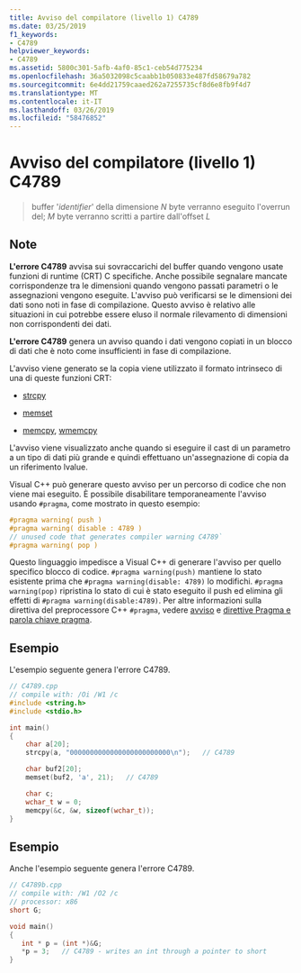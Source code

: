 ```yaml
---
title: Avviso del compilatore (livello 1) C4789
ms.date: 03/25/2019
f1_keywords:
- C4789
helpviewer_keywords:
- C4789
ms.assetid: 5800c301-5afb-4af0-85c1-ceb54d775234
ms.openlocfilehash: 36a5032098c5caabb1b050833e487fd58679a782
ms.sourcegitcommit: 6e4dd21759caaed262a7255735cf8d6e8fb9f4d7
ms.translationtype: MT
ms.contentlocale: it-IT
ms.lasthandoff: 03/26/2019
ms.locfileid: "58476852"
---
```

# <a name="compiler-warning-level-1-c4789"></a>Avviso del compilatore (livello 1) C4789

> buffer '*identifier*' della dimensione *N* byte verranno eseguito l'overrun del; *M* byte verranno scritti a partire dall'offset *L*

## <a name="remarks"></a>Note

**L'errore C4789** avvisa sui sovraccarichi del buffer quando vengono usate funzioni di runtime (CRT) C specifiche. Anche possibile segnalare mancate corrispondenze tra le dimensioni quando vengono passati parametri o le assegnazioni vengono eseguite. L'avviso può verificarsi se le dimensioni dei dati sono noti in fase di compilazione. Questo avviso è relativo alle situazioni in cui potrebbe essere eluso il normale rilevamento di dimensioni non corrispondenti dei dati.

**L'errore C4789** genera un avviso quando i dati vengono copiati in un blocco di dati che è noto come insufficienti in fase di compilazione.

L'avviso viene generato se la copia viene utilizzato il formato intrinseco di una di queste funzioni CRT:

- [strcpy](../../c-runtime-library/reference/strcpy-wcscpy-mbscpy.md)

- [memset](../../c-runtime-library/reference/memset-wmemset.md)

- [memcpy](../../c-runtime-library/reference/memcpy-wmemcpy.md), [wmemcpy](../../c-runtime-library/reference/memcpy-wmemcpy.md)

L'avviso viene visualizzato anche quando si eseguire il cast di un parametro a un tipo di dati più grande e quindi effettuano un'assegnazione di copia da un riferimento lvalue.

Visual C++ può generare questo avviso per un percorso di codice che non viene mai eseguito. È possibile disabilitare temporaneamente l'avviso usando `#pragma`, come mostrato in questo esempio:

```cpp
#pragma warning( push )
#pragma warning( disable : 4789 )
// unused code that generates compiler warning C4789`
#pragma warning( pop )
```

Questo linguaggio impedisce a Visual C++ di generare l'avviso per quello specifico blocco di codice. `#pragma warning(push)` mantiene lo stato esistente prima che `#pragma warning(disable: 4789)` lo modifichi. `#pragma warning(pop)` ripristina lo stato di cui è stato eseguito il push ed elimina gli effetti di `#pragma warning(disable:4789)`. Per altre informazioni sulla direttiva del preprocessore C++ `#pragma`, vedere [avviso](../../preprocessor/warning.md) e [direttive Pragma e parola chiave pragma](../../preprocessor/pragma-directives-and-the-pragma-keyword.md).

## <a name="example"></a>Esempio

L'esempio seguente genera l'errore C4789.

```cpp
// C4789.cpp
// compile with: /Oi /W1 /c
#include <string.h>
#include <stdio.h>

int main()
{
    char a[20];
    strcpy(a, "0000000000000000000000000\n");   // C4789

    char buf2[20];
    memset(buf2, 'a', 21);   // C4789

    char c;
    wchar_t w = 0;
    memcpy(&c, &w, sizeof(wchar_t));
}
```

## <a name="example"></a>Esempio

Anche l'esempio seguente genera l'errore C4789.

```cpp
// C4789b.cpp
// compile with: /W1 /O2 /c
// processor: x86
short G;

void main()
{
   int * p = (int *)&G;
   *p = 3;   // C4789 - writes an int through a pointer to short
}
```